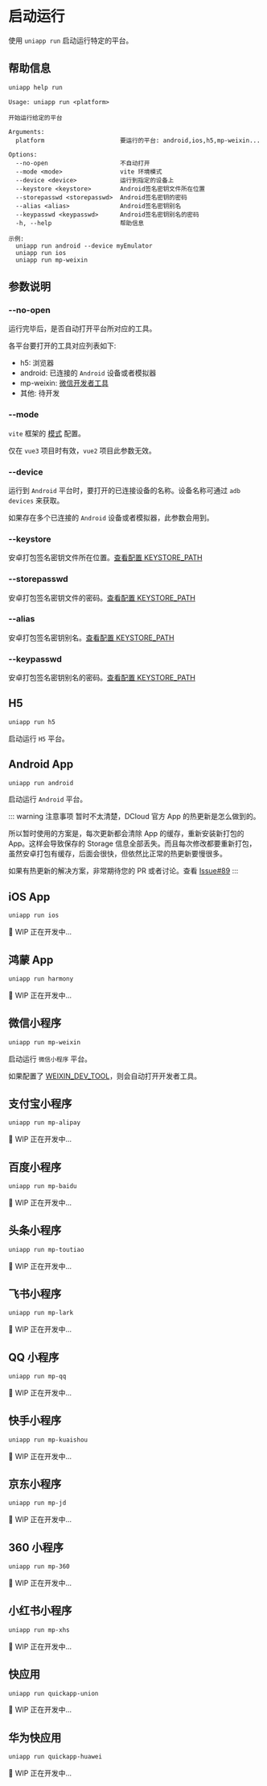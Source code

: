 # 启动运行

使用 `uniapp run` 启动运行特定的平台。

## 帮助信息

```bash
uniapp help run
```

```
Usage: uniapp run <platform>

开始运行给定的平台

Arguments:
  platform                     要运行的平台: android,ios,h5,mp-weixin...

Options:
  --no-open                    不自动打开
  --mode <mode>                vite 环境模式
  --device <device>            运行到指定的设备上
  --keystore <keystore>        Android签名密钥文件所在位置
  --storepasswd <storepasswd>  Android签名密钥的密码
  --alias <alias>              Android签名密钥别名
  --keypasswd <keypasswd>      Android签名密钥别名的密码
  -h, --help                   帮助信息

示例:
  uniapp run android --device myEmulator
  uniapp run ios
  uniapp run mp-weixin
```

## 参数说明

### --no-open

运行完毕后，是否自动打开平台所对应的工具。

各平台要打开的工具对应列表如下:

- h5: 浏览器
- android: 已连接的 `Android` 设备或者模拟器
- mp-weixin: [微信开发者工具](https://developers.weixin.qq.com/miniprogram/dev/devtools/download.html)
- 其他: 待开发

### --mode

`vite` 框架的 [模式](https://vitejs.cn/vite3-cn/guide/env-and-mode.html#modes) 配置。

仅在 `vue3` 项目时有效，`vue2` 项目此参数无效。

### --device

运行到 `Android` 平台时，要打开的已连接设备的名称。设备名称可通过 `adb devices` 来获取。

如果存在多个已连接的 `Android` 设备或者模拟器，此参数会用到。

### --keystore

安卓打包签名密钥文件所在位置。[查看配置 KEYSTORE_PATH](../config/#keystore-path)

### --storepasswd

安卓打包签名密钥文件的密码。[查看配置 KEYSTORE_PATH](../config/#keystore-path)

### --alias

安卓打包签名密钥别名。[查看配置 KEYSTORE_PATH](../config/#keystore-path)

### --keypasswd

安卓打包签名密钥别名的密码。[查看配置 KEYSTORE_PATH](../config/#keystore-path)

## H5

```bash
uniapp run h5
```

启动运行 `H5` 平台。

## Android App

```bash
uniapp run android
```

启动运行 `Android` 平台。

::: warning 注意事项
暂时不太清楚，DCloud 官方 App 的热更新是怎么做到的。

所以暂时使用的方案是，每次更新都会清除 App 的缓存，重新安装新打包的 App。这样会导致保存的 Storage 信息全部丢失。而且每次修改都要重新打包，虽然安卓打包有缓存，后面会很快，但依然比正常的热更新要慢很多。

如果有热更新的解决方案，非常期待您的 PR 或者讨论。查看 [Issue#89](https://github.com/wtto00/uniapp-cli/issues/89)
:::

## iOS App

```bash
uniapp run ios
```

🚧 WIP 正在开发中...

## 鸿蒙 App

```bash
uniapp run harmony
```

🚧 WIP 正在开发中...

## 微信小程序

```bash
uniapp run mp-weixin
```

启动运行 `微信小程序` 平台。

如果配置了 [WEIXIN_DEV_TOOL](../config/#weixin-dev-tool)，则会自动打开开发者工具。

## 支付宝小程序

```bash
uniapp run mp-alipay
```

🚧 WIP 正在开发中...

## 百度小程序

```bash
uniapp run mp-baidu
```

🚧 WIP 正在开发中...

## 头条小程序

```bash
uniapp run mp-toutiao
```

🚧 WIP 正在开发中...

## 飞书小程序

```bash
uniapp run mp-lark
```

🚧 WIP 正在开发中...

## QQ 小程序

```bash
uniapp run mp-qq
```

🚧 WIP 正在开发中...

## 快手小程序

```bash
uniapp run mp-kuaishou
```

🚧 WIP 正在开发中...

## 京东小程序

```bash
uniapp run mp-jd
```

🚧 WIP 正在开发中...

## 360 小程序

```bash
uniapp run mp-360
```

🚧 WIP 正在开发中...

## 小红书小程序

```bash
uniapp run mp-xhs
```

🚧 WIP 正在开发中...

## 快应用

```bash
uniapp run quickapp-union
```

🚧 WIP 正在开发中...

## 华为快应用

```bash
uniapp run quickapp-huawei
```

🚧 WIP 正在开发中...
